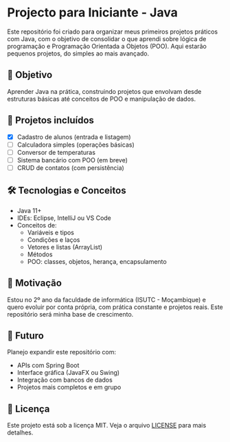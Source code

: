 # Projecto para Iniciante - Java

Este repositório foi criado para organizar meus primeiros projetos práticos com Java, com o objetivo de consolidar o que aprendi sobre lógica de programação e Programação Orientada a Objetos (POO). Aqui estarão pequenos projetos, do simples ao mais avançado.

## 🚀 Objetivo
Aprender Java na prática, construindo projetos que envolvam desde estruturas básicas até conceitos de POO e manipulação de dados.

## 📂 Projetos incluídos
- [x] Cadastro de alunos (entrada e listagem)
- [ ] Calculadora simples (operações básicas)
- [ ] Conversor de temperaturas
- [ ] Sistema bancário com POO (em breve)
- [ ] CRUD de contatos (com persistência)

## 🛠 Tecnologias e Conceitos
- Java 11+
- IDEs: Eclipse, IntelliJ ou VS Code
- Conceitos de:
  - Variáveis e tipos
  - Condições e laços
  - Vetores e listas (ArrayList)
  - Métodos
  - POO: classes, objetos, herança, encapsulamento

## 🧠 Motivação
Estou no 2º ano da faculdade de informática (ISUTC - Moçambique) e quero evoluir por conta própria, com prática constante e projetos reais. Este repositório será minha base de crescimento.

## 💼 Futuro
Planejo expandir este repositório com:
- APIs com Spring Boot
- Interface gráfica (JavaFX ou Swing)
- Integração com bancos de dados
- Projetos mais completos e em grupo

## 📜 Licença
Este projeto está sob a licença MIT. Veja o arquivo [LICENSE](LICENSE) para mais detalhes.

